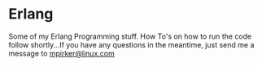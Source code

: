 Erlang
======

Some of my Erlang Programming stuff.
How To's on how to run the code follow shortly...If you have any questions in the meantime, just send me a message to mpirker@linux.com
